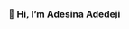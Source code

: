 ### 👋 Hi, I’m Adesina Adedeji

<!--
**Deji98/Deji98** is a ✨ _special_ ✨ repository because its `README.md` (this file) appears on your GitHub profile.



###🚀 About Me
I'm a passionate full-stack developer from Nigeria

🔗 Links
portfolio linkedin twitter

Other Common Github Profile Sections
🧠 I'm currently learning PHP

👯‍♀️ I'm looking to collaborate on Frontend Projects

💬 Ask me about React, NextJS, TailwindCSS

📫 How to reach me adesinaadedeji98@gmail.com

⚡️ Fun fact: I love animes!
